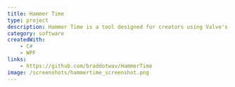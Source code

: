 ```yaml
---
title: Hammer Time
type: project
description: Hammer Time is a tool designed for creators using Valve's Hammer Editor, providing per-project usage statistics and streamlining the launch process.
category: software
createdWith:
    - C#
    - WPF
links:
    - https://github.com/braddotwav/HammerTime
image: /screenshots/hammertime_screenshot.png
---
```


